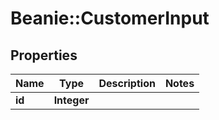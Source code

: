 # Beanie::CustomerInput

## Properties
Name | Type | Description | Notes
------------ | ------------- | ------------- | -------------
**id** | **Integer** |  | 


